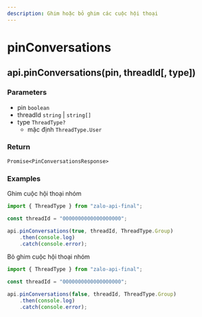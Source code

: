 ```yaml
---
description: Ghim hoặc bỏ ghim các cuộc hội thoại
---
```


# pinConversations

## api.pinConversations(pin, threadId\[, type])

### Parameters

* pin `boolean`
* threadId `string` | `string[]`
* type `ThreadType?`
  * mặc định `ThreadType.User`

### Return

`Promise<PinConversationsResponse>`

### Examples

Ghim cuộc hội thoại nhóm

```javascript
import { ThreadType } from "zalo-api-final";

const threadId = "0000000000000000000";

api.pinConversations(true, threadId, ThreadType.Group)
    .then(console.log)
    .catch(console.error);
```

Bỏ ghim cuộc hội thoại nhóm

```javascript
import { ThreadType } from "zalo-api-final";

const threadId = "0000000000000000000";

api.pinConversations(false, threadId, ThreadType.Group)
    .then(console.log)
    .catch(console.error);
```
